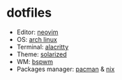 # dotfiles

- Editor: [neovim](https://github.com/neovim/neovim)
- OS: [arch linux](https://archlinux.org/)
- Terminal: [alacritty](https://github.com/alacritty/alacritty)
- Theme: [solarized](https://ethanschoonover.com/solarized/)
- WM: [bspwm](https://github.com/baskerville/bspwm)
- Packages manager: [pacman](https://github.com/weynhamz/Arch-pacman) & [nix](https://github.com/NixOS/nix)
